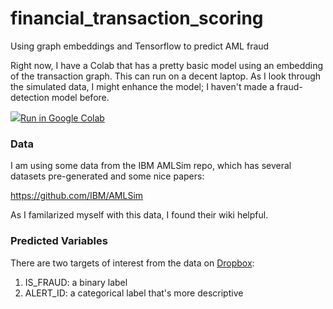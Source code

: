 # financial_transaction_scoring
Using graph embeddings and Tensorflow to predict AML fraud

Right now, I have a Colab that has a pretty basic model using an embedding of the transaction graph. This can run on a decent laptop. As I look through the simulated data, I might enhance the model; I haven't made a fraud-detection model before.

<a target="_blank" href="https://colab.research.google.com/drive/1RrgtwWHPih8V3wceJDG60FcbXwFzD8bI?usp=sharing"><img src="https://www.tensorflow.org/images/colab_logo_32px.png" />Run in Google Colab</a>


### Data

I am using some data from the IBM AMLSim repo, which has several datasets pre-generated and some nice papers: 

https://github.com/IBM/AMLSim

As I familarized myself with this data, I found their wiki helpful.

### Predicted Variables
There are two targets of interest from the data on [Dropbox](https://www.dropbox.com/sh/l3grpumqfgbxqak/AAC8YT4fdn0AYKhyZ5b3Ax16a?dl=0):

1) IS_FRAUD: a binary label
2) ALERT_ID: a categorical label that's more descriptive

